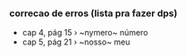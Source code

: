 ### correcao de erros (lista pra fazer dps)
- cap 4, pág 15 › ~nymero~ número
- cap 5, pág 21 › ~nosso~ meu